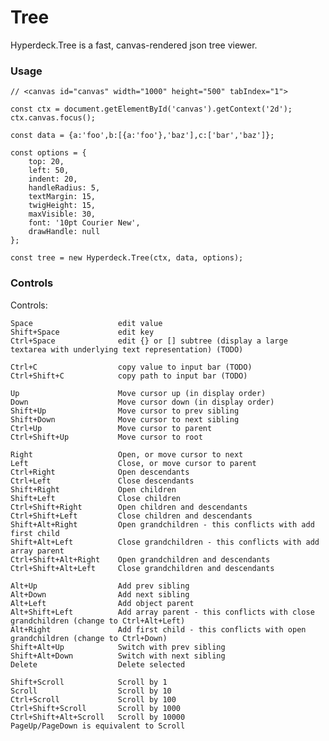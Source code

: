
# Tree

Hyperdeck.Tree is a fast, canvas-rendered json tree viewer.

### Usage

    // <canvas id="canvas" width="1000" height="500" tabIndex="1">
    
    const ctx = document.getElementById('canvas').getContext('2d');
    ctx.canvas.focus();
    
    const data = {a:'foo',b:[{a:'foo'},'baz'],c:['bar','baz']};
    
    const options = {
        top: 20,
        left: 50,
        indent: 20,
        handleRadius: 5,
        textMargin: 15,
        twigHeight: 15,
        maxVisible: 30,
        font: '10pt Courier New',
        drawHandle: null
    };
    
    const tree = new Hyperdeck.Tree(ctx, data, options);

### Controls

Controls:

    Space                   edit value
    Shift+Space             edit key
    Ctrl+Space              edit {} or [] subtree (display a large textarea with underlying text representation) (TODO)

    Ctrl+C                  copy value to input bar (TODO)
    Ctrl+Shift+C            copy path to input bar (TODO)

    Up                      Move cursor up (in display order)
    Down                    Move cursor down (in display order)
    Shift+Up                Move cursor to prev sibling
    Shift+Down              Move cursor to next sibling
    Ctrl+Up                 Move cursor to parent
    Ctrl+Shift+Up           Move cursor to root

    Right                   Open, or move cursor to next
    Left                    Close, or move cursor to parent
    Ctrl+Right              Open descendants
    Ctrl+Left               Close descendants
    Shift+Right             Open children
    Shift+Left              Close children
    Ctrl+Shift+Right        Open children and descendants
    Ctrl+Shift+Left         Close children and descendants
    Shift+Alt+Right         Open grandchildren - this conflicts with add first child
    Shift+Alt+Left          Close grandchildren - this conflicts with add array parent
    Ctrl+Shift+Alt+Right    Open grandchildren and descendants
    Ctrl+Shift+Alt+Left     Close grandchildren and descendants

    Alt+Up                  Add prev sibling
    Alt+Down                Add next sibling
    Alt+Left                Add object parent
    Alt+Shift+Left          Add array parent - this conflicts with close grandchildren (change to Ctrl+Alt+Left)
    Alt+Right               Add first child - this conflicts with open grandchildren (change to Ctrl+Down)
    Shift+Alt+Up            Switch with prev sibling
    Shift+Alt+Down          Switch with next sibling
    Delete                  Delete selected

    Shift+Scroll            Scroll by 1
    Scroll                  Scroll by 10
    Ctrl+Scroll             Scroll by 100
    Ctrl+Shift+Scroll       Scroll by 1000
    Ctrl+Shift+Alt+Scroll   Scroll by 10000
    PageUp/PageDown is equivalent to Scroll

